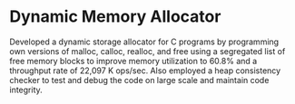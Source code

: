 # Dynamic Memory Allocator

Developed a dynamic storage allocator for C programs by programming own versions of malloc, calloc, realloc, and free using a segregated list of free memory blocks to improve memory utilization to 60.8% and a throughput rate of 22,097 K ops/sec. Also employed a heap consistency checker to test and debug the code on large scale and maintain code integrity.
